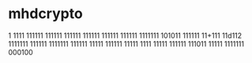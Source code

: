
# mhdcrypto
1
1111
111111
111111
111111
111111
111111
111111
1111111
101011
111111
11+111
11d112
1111111
111111
1111111
111111
11111
111111
11111
1111
11111
111111
111011
11111
1111111
000100
